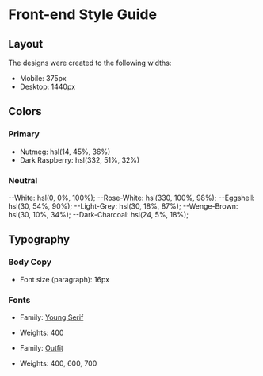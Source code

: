 # Front-end Style Guide

## Layout

The designs were created to the following widths:

- Mobile: 375px
- Desktop: 1440px

## Colors

### Primary

- Nutmeg: hsl(14, 45%, 36%)
- Dark Raspberry: hsl(332, 51%, 32%)

### Neutral

--White: hsl(0, 0%, 100%);
--Rose-White: hsl(330, 100%, 98%);
--Eggshell: hsl(30, 54%, 90%);
--Light-Grey: hsl(30, 18%, 87%);
--Wenge-Brown: hsl(30, 10%, 34%);
--Dark-Charcoal: hsl(24, 5%, 18%);

## Typography

### Body Copy

- Font size (paragraph): 16px

### Fonts

- Family: [Young Serif](https://fonts.google.com/specimen/Young+Serif)
- Weights: 400

- Family: [Outfit](https://fonts.google.com/specimen/Outfit)
- Weights: 400, 600, 700
